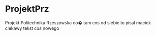 # ProjektPrz
Projekt Politechnika Rzeszowska
co� tam
cos od siebie
to pisal maciek
ciekawy tekst
cos nowego